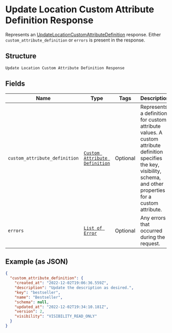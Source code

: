 
# Update Location Custom Attribute Definition Response

Represents an [UpdateLocationCustomAttributeDefinition](../../doc/api/location-custom-attributes.md#update-location-custom-attribute-definition) response.
Either `custom_attribute_definition` or `errors` is present in the response.

## Structure

`Update Location Custom Attribute Definition Response`

## Fields

| Name | Type | Tags | Description |
|  --- | --- | --- | --- |
| `custom_attribute_definition` | [`Custom Attribute Definition`](../../doc/models/custom-attribute-definition.md) | Optional | Represents a definition for custom attribute values. A custom attribute definition<br>specifies the key, visibility, schema, and other properties for a custom attribute. |
| `errors` | [`List of Error`](../../doc/models/error.md) | Optional | Any errors that occurred during the request. |

## Example (as JSON)

```json
{
  "custom_attribute_definition": {
    "created_at": "2022-12-02T19:06:36.559Z",
    "description": "Update the description as desired.",
    "key": "bestseller",
    "name": "Bestseller",
    "schema": null,
    "updated_at": "2022-12-02T19:34:10.181Z",
    "version": 2,
    "visibility": "VISIBILITY_READ_ONLY"
  }
}
```

